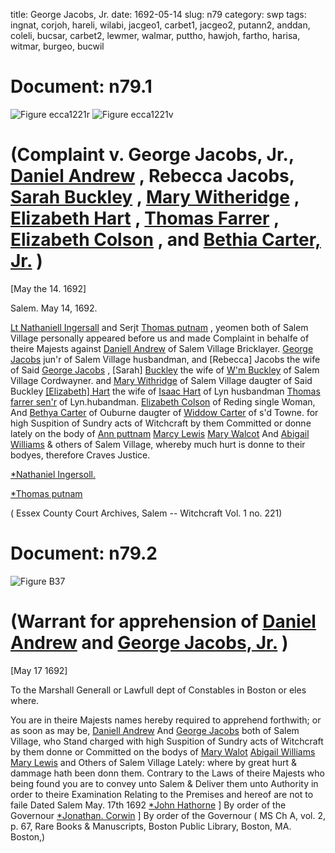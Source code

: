title: George Jacobs, Jr.
date: 1692-05-14
slug: n79
category: swp
tags: ingnat, corjoh, hareli, wilabi, jacgeo1, carbet1, jacgeo2, putann2, anddan, coleli, bucsar, carbet2, lewmer, walmar, puttho, hawjoh, fartho, harisa, witmar, burgeo, bucwil




# Document: n79.1

![Figure ecca1221r](/assets/thumb/ecca1221r.jpg)
![Figure ecca1221v](/assets/thumb/ecca1221v.jpg)

# (Complaint v. George Jacobs, Jr., [Daniel Andrew](/tag/anddan.html) , Rebecca Jacobs, [Sarah Buckley](/tag/bucsar.html) , [Mary Witheridge](/tag/witmar.html) , [Elizabeth Hart](/tag/hareli.html) , [Thomas Farrer](/tag/fartho.html) , [Elizabeth Colson](/tag/coleli.html) , and [Bethia Carter, Jr.](/tag/carbet2.html) )

[May the 14. 1692]

Salem.  May 14, 1692. 

[Lt Nathaniell Ingersall](/tag/ingnat.html) and Serjt [Thomas putnam](/tag/puttho.html) , yeomen both of Salem Village personally appeared before us and made Complaint in behalfe of theire Majests against [Daniell Andrew](/tag/anddan.html) of Salem Village Bricklayer. [George Jacobs](/tag/jacgeo1.html) jun'r of Salem Village husbandman, and [Rebecca] Jacobs  the wife of Said [George Jacobs](/tag/jacgeo2.html) , [Sarah] [Buckley](/tag/bucsar.html) the wife of [W'm Buckley](/tag/bucwil.html) of Salem Village Cordwayner. and [Mary Withridge](/tag/witmar.html) of Salem Village daugter of Said Buckley [[Elizabeth] Hart](/tag/hareli.html) the wife of [Isaac Hart](/tag/harisa.html) of Lyn husbandman [Thomas farrer sen'r](/tag/fartho.html) of Lyn.hubandman. [Elizabeth Colson](/tag/coleli.html) of Reding single Woman, And [Bethya Carter](/tag/carbet2.html) of Ouburne daugter of [Widdow Carter](/tag/carbet1.html) of s'd Towne. for high Suspition of Sundry acts of Witchcraft by them Committed or donne lately on the body of [Ann puttnam](/tag/putann2.html) [Marcy Lewis](/tag/lewmer.html) [Mary Walcot](/tag/walmar.html) And [Abigail Williams](/tag/wilabi.html) & others of Salem Village, whereby much hurt is donne to their bodyes, therefore Craves Justice.

[*Nathaniel Ingersoll.](/tag/ingnat.html)

[*Thomas putnam](/tag/puttho.html)

( Essex County Court Archives, Salem -- Witchcraft Vol. 1 no. 221)


# Document: n79.2

![Figure B37](/assets/thumb/B37.jpg)

# (Warrant for apprehension of [Daniel Andrew](/tag/anddan.html) and [George Jacobs, Jr.](/tag/jacgeo2.html) )

[May 17 1692]

To the Marshall Generall or Lawfull dept of Constables in Boston or eles where. 

You are in theire Majests names hereby required to apprehend forthwith; or as soon as may be, [Daniell Andrew](/tag/anddan.html) And [George Jacobs](/tag/jacgeo2.html) both of Salem Village, who Stand charged with high Suspition of Sundry acts of Witchcraft by them donne or Committed on the bodys of [Mary Walot](/tag/walmar.html) [Abigail Williams](/tag/wilabi.html) [Mary Lewis](/tag/lewmer.html) and Others of Salem Village Lately: where by great hurt & dammage hath been donn them. Contrary to the Laws of theire Majests who being found you are to convey unto Salem & Deliver them unto Authority in order to theire Examination Relating to the Premises and hereof are not to faile
Dated Salem  May. 17th 1692  [*John Hathorne](/tag/hawjoh.html) ] By order of the Governour [*Jonathan. Corwin](/tag/corjoh.html) ] By order of the Governour ( MS Ch A, vol. 2, p. 67, Rare Books & Manuscripts, Boston Public Library, Boston, MA. Boston,)